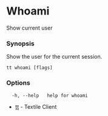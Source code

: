 # Whoami

Show current user

### Synopsis

Show the user for the current session.

```
tt whoami [flags]
```

### Options

```
  -h, --help   help for whoami
```

* [tt](tt.md)	 - Textile Client
